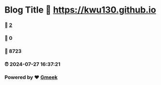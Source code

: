 # Blog Title :link: https://kwu130.github.io 
### :page_facing_up: [2](https://kwu130.github.io/tag.html) 
### :speech_balloon: 0 
### :hibiscus: 8723 
### :alarm_clock: 2024-07-27 16:37:21 
### Powered by :heart: [Gmeek](https://github.com/Meekdai/Gmeek)
